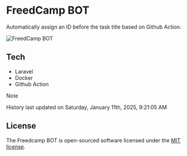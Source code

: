# FreedCamp BOT

Automatically assign an ID before the task title based on Github Action.

![FreedCamp BOT](https://repository-images.githubusercontent.com/737932867/7d34798b-2680-471c-b089-a78a718d3d6a)

## Tech

- Laravel
- Docker
- Github Action

> [!NOTE]  
> History last updated on Saturday, January 11th, 2025, 9:21:05 AM

## License

The Freedcamp BOT is open-sourced software licensed under the [MIT license](https://opensource.org/licenses/MIT).
